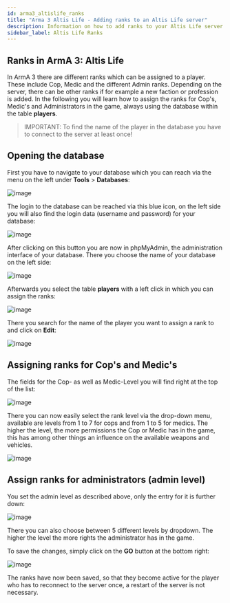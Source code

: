 ```yaml
---
id: arma3_altislife_ranks
title: "Arma 3 Altis Life - Adding ranks to an Altis Life server"
description: Information on how to add ranks to your Altis Life server from ZAP-Hosting - ZAP-Hosting.com documentation
sidebar_label: Altis Life Ranks
---
```



## Ranks in ArmA 3: Altis Life

In ArmA 3 there are different ranks which can be assigned to a player. These include Cop, Medic and the different Admin ranks.
Depending on the server, there can be other ranks if for example a new faction or profession is added.
In the following you will learn how to assign the ranks for Cop's, Medic's and Administrators in the game, always using the database within the table **players**.

> IMPORTANT: To find the name of the player in the database you have to connect to the server at least once!


## Opening the database

First you have to navigate to your database which you can reach via the menu on the left under **Tools** > **Databases**:

![image](https://user-images.githubusercontent.com/26007280/189706581-5fffa0f8-d0c1-45ed-b4d6-76f19399e735.png)

The login to the database can be reached via this blue icon, on the left side you will also find the login data (username and password) for your database:

![image](https://user-images.githubusercontent.com/26007280/189706605-529e4b10-c71b-4999-a798-c94729d1e911.png)


After clicking on this button you are now in phpMyAdmin, the administration interface of your database.
There you choose the name of your database on the left side:

![image](https://user-images.githubusercontent.com/26007280/189706633-4d2a70e4-fbc5-4d10-aaf0-969f8cb8db9b.png)

Afterwards you select the table **players** with a left click in which you can assign the ranks:


![image](https://user-images.githubusercontent.com/26007280/189706658-c7a1ab39-3a59-4270-a6b9-dedd2997c838.png)

There you search for the name of the player you want to assign a rank to and click on **Edit**:

![image](https://user-images.githubusercontent.com/26007280/189706681-21f1a902-9515-4570-9ab2-e5a62c69dfa7.png)


## Assigning ranks for Cop's and Medic's


The fields for the Cop- as well as Medic-Level you will find right at the top of the list:

![image](https://user-images.githubusercontent.com/26007280/189706714-71794d31-ea34-4a30-a351-9d403c36759b.png)

There you can now easily select the rank level via the drop-down menu, available are levels from 1 to 7 for cops and from 1 to 5 for medics.
The higher the level, the more permissions the Cop or Medic has in the game, this has among other things an influence on the available weapons and vehicles.

![image](https://user-images.githubusercontent.com/26007280/189706736-33c5a79c-6de3-4631-ab45-0a3ef24c7aa4.png)


## Assign ranks for administrators (admin level)

You set the admin level as described above, only the entry for it is further down:

![image](https://user-images.githubusercontent.com/26007280/189706765-e7d299a9-007c-44ef-9289-cfc54f83b474.png)

There you can also choose between 5 different levels by dropdown. The higher the level the more rights the administrator has in the game.


To save the changes, simply click on the **GO** button at the bottom right:

![image](https://user-images.githubusercontent.com/26007280/189706796-be3163db-dd44-4da6-8660-b7ea0237ea70.png)

The ranks have now been saved, so that they become active for the player who has to reconnect to the server once, a restart
of the server is not necessary.
